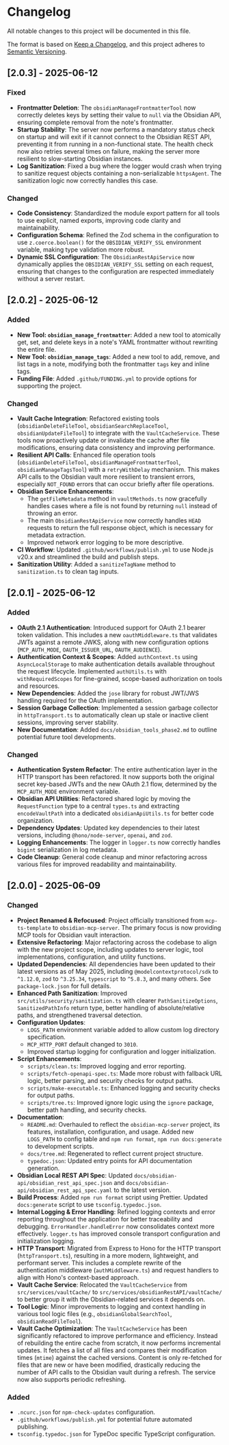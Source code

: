 # Changelog

All notable changes to this project will be documented in this file.

The format is based on [Keep a Changelog](https://keepachangelog.com/en/1.0.0/),
and this project adheres to [Semantic Versioning](https://semver.org/spec/v2.0.0.html).

## [2.0.3] - 2025-06-12

### Fixed

- **Frontmatter Deletion**: The `obsidianManageFrontmatterTool` now correctly deletes keys by setting their value to `null` via the Obsidian API, ensuring complete removal from the note's frontmatter.
- **Startup Stability**: The server now performs a mandatory status check on startup and will exit if it cannot connect to the Obsidian REST API, preventing it from running in a non-functional state. The health check now also retries several times on failure, making the server more resilient to slow-starting Obsidian instances.
- **Log Sanitization**: Fixed a bug where the logger would crash when trying to sanitize request objects containing a non-serializable `httpsAgent`. The sanitization logic now correctly handles this case.

### Changed

- **Code Consistency**: Standardized the module export pattern for all tools to use explicit, named exports, improving code clarity and maintainability.
- **Configuration Schema**: Refined the Zod schema in the configuration to use `z.coerce.boolean()` for the `OBSIDIAN_VERIFY_SSL` environment variable, making type validation more robust.
- **Dynamic SSL Configuration**: The `ObsidianRestApiService` now dynamically applies the `OBSIDIAN_VERIFY_SSL` setting on each request, ensuring that changes to the configuration are respected immediately without a server restart.

## [2.0.2] - 2025-06-12

### Added

- **New Tool: `obsidian_manage_frontmatter`**: Added a new tool to atomically get, set, and delete keys in a note's YAML frontmatter without rewriting the entire file.
- **New Tool: `obsidian_manage_tags`**: Added a new tool to add, remove, and list tags in a note, modifying both the frontmatter `tags` key and inline tags.
- **Funding File**: Added `.github/FUNDING.yml` to provide options for supporting the project.

### Changed

- **Vault Cache Integration**: Refactored existing tools (`obsidianDeleteFileTool`, `obsidianSearchReplaceTool`, `obsidianUpdateFileTool`) to integrate with the `VaultCacheService`. These tools now proactively update or invalidate the cache after file modifications, ensuring data consistency and improving performance.
- **Resilient API Calls**: Enhanced file operation tools (`obsidianDeleteFileTool`, `obsidianManageFrontmatterTool`, `obsidianManageTagsTool`) with a `retryWithDelay` mechanism. This makes API calls to the Obsidian vault more resilient to transient errors, especially `NOT_FOUND` errors that can occur briefly after file operations.
- **Obsidian Service Enhancements**:
  - The `getFileMetadata` method in `vaultMethods.ts` now gracefully handles cases where a file is not found by returning `null` instead of throwing an error.
  - The main `ObsidianRestApiService` now correctly handles `HEAD` requests to return the full response object, which is necessary for metadata extraction.
  - Improved network error logging to be more descriptive.
- **CI Workflow**: Updated `.github/workflows/publish.yml` to use Node.js v20.x and streamlined the build and publish steps.
- **Sanitization Utility**: Added a `sanitizeTagName` method to `sanitization.ts` to clean tag inputs.

## [2.0.1] - 2025-06-12

### Added

- **OAuth 2.1 Authentication**: Introduced support for OAuth 2.1 bearer token validation. This includes a new `oauthMiddleware.ts` that validates JWTs against a remote JWKS, along with new configuration options (`MCP_AUTH_MODE`, `OAUTH_ISSUER_URL`, `OAUTH_AUDIENCE`).
- **Authentication Context & Scopes**: Added `authContext.ts` using `AsyncLocalStorage` to make authentication details available throughout the request lifecycle. Implemented `authUtils.ts` with `withRequiredScopes` for fine-grained, scope-based authorization on tools and resources.
- **New Dependencies**: Added the `jose` library for robust JWT/JWS handling required for the OAuth implementation.
- **Session Garbage Collection**: Implemented a session garbage collector in `httpTransport.ts` to automatically clean up stale or inactive client sessions, improving server stability.
- **New Documentation**: Added `docs/obsidian_tools_phase2.md` to outline potential future tool developments.

### Changed

- **Authentication System Refactor**: The entire authentication layer in the HTTP transport has been refactored. It now supports both the original secret key-based JWTs and the new OAuth 2.1 flow, determined by the `MCP_AUTH_MODE` environment variable.
- **Obsidian API Utilities**: Refactored shared logic by moving the `RequestFunction` type to a central `types.ts` and extracting `encodeVaultPath` into a dedicated `obsidianApiUtils.ts` for better code organization.
- **Dependency Updates**: Updated key dependencies to their latest versions, including `@hono/node-server`, `openai`, and `zod`.
- **Logging Enhancements**: The logger in `logger.ts` now correctly handles `bigint` serialization in log metadata.
- **Code Cleanup**: General code cleanup and minor refactoring across various files for improved readability and maintainability.

## [2.0.0] - 2025-06-09

### Changed

- **Project Renamed & Refocused**: Project officially transitioned from `mcp-ts-template` to `obsidian-mcp-server`. The primary focus is now providing MCP tools for Obsidian vault interaction.
- **Extensive Refactoring**: Major refactoring across the codebase to align with the new project scope, including updates to server logic, tool implementations, configuration, and utility functions.
- **Updated Dependencies**: All dependencies have been updated to their latest versions as of May 2025, including `@modelcontextprotocol/sdk` to `^1.12.0`, `zod` to `^3.25.34`, `typescript` to `^5.8.3`, and many others. See `package-lock.json` for full details.
- **Enhanced Path Sanitization**: Improved `src/utils/security/sanitization.ts` with clearer `PathSanitizeOptions`, `SanitizedPathInfo` return type, better handling of absolute/relative paths, and strengthened traversal detection.
- **Configuration Updates**:
  - `LOGS_PATH` environment variable added to allow custom log directory specification.
  - `MCP_HTTP_PORT` default changed to `3010`.
  - Improved startup logging for configuration and logger initialization.
- **Script Enhancements**:
  - `scripts/clean.ts`: Improved logging and error reporting.
  - `scripts/fetch-openapi-spec.ts`: Made more robust with fallback URL logic, better parsing, and security checks for output paths.
  - `scripts/make-executable.ts`: Enhanced logging and security checks for output paths.
  - `scripts/tree.ts`: Improved ignore logic using the `ignore` package, better path handling, and security checks.
- **Documentation**:
  - `README.md`: Overhauled to reflect the `obsidian-mcp-server` project, its features, installation, configuration, and usage. Added new `LOGS_PATH` to config table and `npm run format`, `npm run docs:generate` to development scripts.
  - `docs/tree.md`: Regenerated to reflect current project structure.
  - `typedoc.json`: Updated entry points for API documentation generation.
- **Obsidian Local REST API Spec**: Updated `docs/obsidian-api/obsidian_rest_api_spec.json` and `docs/obsidian-api/obsidian_rest_api_spec.yaml` to the latest version.
- **Build Process**: Added `npm run format` script using Prettier. Updated `docs:generate` script to use `tsconfig.typedoc.json`.
- **Internal Logging & Error Handling**: Refined logging contexts and error reporting throughout the application for better traceability and debugging. `ErrorHandler.handleError` now consolidates context more effectively. `logger.ts` has improved console transport configuration and initialization logging.
- **HTTP Transport**: Migrated from Express to Hono for the HTTP transport (`httpTransport.ts`), resulting in a more modern, lightweight, and performant server. This includes a complete rewrite of the authentication middleware (`authMiddleware.ts`) and request handlers to align with Hono's context-based approach.
- **Vault Cache Service**: Relocated the `VaultCacheService` from `src/services/vaultCache/` to `src/services/obsidianRestAPI/vaultCache/` to better group it with the Obsidian-related services it depends on.
- **Tool Logic**: Minor improvements to logging and context handling in various tool logic files (e.g., `obsidianGlobalSearchTool`, `obsidianReadFileTool`).
- **Vault Cache Optimization**: The `VaultCacheService` has been significantly refactored to improve performance and efficiency. Instead of rebuilding the entire cache from scratch, it now performs incremental updates. It fetches a list of all files and compares their modification times (`mtime`) against the cached versions. Content is only re-fetched for files that are new or have been modified, drastically reducing the number of API calls to the Obsidian vault during a refresh. The service now also supports periodic refreshing.

### Added

- `.ncurc.json` for `npm-check-updates` configuration.
- `.github/workflows/publish.yml` for potential future automated publishing.
- `tsconfig.typedoc.json` for TypeDoc specific TypeScript configuration.

